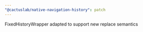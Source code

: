 ```yaml
---
"@cactuslab/native-navigation-history": patch
---
```


FixedHistoryWrapper adapted to support new replace semantics
